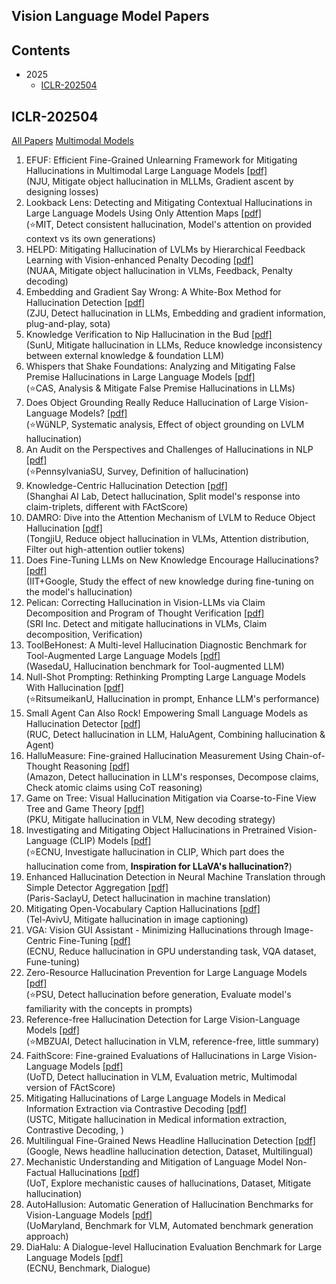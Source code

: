 ## Vision Language Model Papers

## Contents
- 2025
  - [ICLR-202504](#iclr-202504)

## ICLR-202504
[All Papers](https://iclr.cc/virtual/2025/papers.html?filter=titles&layout=mini)
[Multimodal Models](https://iclr2025.vizhub.ai/?brushed=%255B%255B179.62503051757812%252C18.363710403442383%255D%252C%255B330.3000183105469%252C234.6387176513672%255D%255D)

1.  EFUF: Efficient Fine-Grained Unlearning Framework for Mitigating Hallucinations in Multimodal Large Language Models  [[pdf]](https://aclanthology.org/2024.emnlp-main.67/)  
    (NJU, Mitigate object hallucination in MLLMs, Gradient ascent by designing losses)
2.  Lookback Lens: Detecting and Mitigating Contextual Hallucinations in Large Language Models Using Only Attention Maps  [[pdf]](https://aclanthology.org/2024.emnlp-main.84/)  
    (⭐️MIT, Detect consistent hallucination, Model's attention on provided context vs its own generations)
3.  HELPD: Mitigating Hallucination of LVLMs by Hierarchical Feedback Learning with Vision-enhanced Penalty Decoding  [[pdf]](https://aclanthology.org/2024.emnlp-main.105/)  
    (NUAA, Mitigate object hallucination in VLMs, Feedback, Penalty decoding)
4.  Embedding and Gradient Say Wrong: A White-Box Method for Hallucination Detection  [[pdf]](https://aclanthology.org/2024.emnlp-main.116/)  
    (ZJU, Detect hallucination in LLMs, Embedding and gradient information, plug-and-play, sota)
5.  Knowledge Verification to Nip Hallucination in the Bud  [[pdf]](https://aclanthology.org/2024.emnlp-main.152/)  
    (SunU, Mitigate hallucination in LLMs, Reduce knowledge inconsistency between external knowledge & foundation LLM)
6.  Whispers that Shake Foundations: Analyzing and Mitigating False Premise Hallucinations in Large Language Models  [[pdf]](https://aclanthology.org/2024.emnlp-main.155/)  
    (⭐️CAS, Analysis & Mitigate False Premise Hallucinations in LLMs)
7.  Does Object Grounding Really Reduce Hallucination of Large Vision-Language Models?  [[pdf]](https://aclanthology.org/2024.emnlp-main.159/)  
    (⭐️WüNLP, Systematic analysis, Effect of object grounding on LVLM hallucination)
8.  An Audit on the Perspectives and Challenges of Hallucinations in NLP  [[pdf]](https://aclanthology.org/2024.emnlp-main.375/)  
    (⭐️PennsylvaniaSU, Survey, Definition of hallucination)
9.  Knowledge-Centric Hallucination Detection  [[pdf]](https://aclanthology.org/2024.emnlp-main.395/)  
    (Shanghai AI Lab, Detect hallucination, Split model's response into claim-triplets, different with FActScore)
10.  DAMRO: Dive into the Attention Mechanism of LVLM to Reduce Object Hallucination  [[pdf]](https://aclanthology.org/2024.emnlp-main.439/)  
    (TongjiU, Reduce object hallucination in VLMs, Attention distribution, Filter out high-attention outlier tokens)
11.  Does Fine-Tuning LLMs on New Knowledge Encourage Hallucinations?  [[pdf]](https://aclanthology.org/2024.emnlp-main.444/)  
    (IIT+Google, Study the effect of new knowledge during fine-tuning on the model's hallucination)
12.  Pelican: Correcting Hallucination in Vision-LLMs via Claim Decomposition and Program of Thought Verification  [[pdf]](https://aclanthology.org/2024.emnlp-main.470/)  
    (SRI Inc. Detect and mitigate hallucinations in VLMs, Claim decomposition, Verification)
13.  ToolBeHonest: A Multi-level Hallucination Diagnostic Benchmark for Tool-Augmented Large Language Models  [[pdf]](https://aclanthology.org/2024.emnlp-main.637/)  
    (WasedaU, Hallucination benchmark for Tool-augmented LLM)
14.  Null-Shot Prompting: Rethinking Prompting Large Language Models With Hallucination  [[pdf]](https://aclanthology.org/2024.emnlp-main.740/)  
    (⭐️RitsumeikanU, Hallucination in prompt, Enhance LLM's performance)
15.  Small Agent Can Also Rock! Empowering Small Language Models as Hallucination Detector  [[pdf]](https://aclanthology.org/2024.emnlp-main.809/)  
    (RUC, Detect hallucination in LLM, HaluAgent, Combining hallucination & Agent)
16.  HalluMeasure: Fine-grained Hallucination Measurement Using Chain-of-Thought Reasoning  [[pdf]](https://aclanthology.org/2024.emnlp-main.837/)  
    (Amazon, Detect hallucination in LLM's responses, Decompose claims, Check atomic claims using CoT reasoning)
17.  Game on Tree: Visual Hallucination Mitigation via Coarse-to-Fine View Tree and Game Theory  [[pdf]](https://aclanthology.org/2024.emnlp-main.998/)  
    (PKU, Mitigate hallucination in VLM, New decoding strategy)
18.  Investigating and Mitigating Object Hallucinations in Pretrained Vision-Language (CLIP) Models  [[pdf]](https://aclanthology.org/2024.emnlp-main.1016/)  
    (⭐️ECNU, Investigate hallucination in CLIP, Which part does the hallucination come from,  **Inspiration for LLaVA's hallucination?**)
19.  Enhanced Hallucination Detection in Neural Machine Translation through Simple Detector Aggregation  [[pdf]](https://aclanthology.org/2024.emnlp-main.1033/)  
    (Paris-SaclayU, Detect hallucination in machine translation)
20.  Mitigating Open-Vocabulary Caption Hallucinations  [[pdf]](https://aclanthology.org/2024.emnlp-main.1263/)  
    (Tel-AvivU, Mitigate hallucination in image captioning)
21.  VGA: Vision GUI Assistant - Minimizing Hallucinations through Image-Centric Fine-Tuning  [[pdf]](https://aclanthology.org/2024.findings-emnlp.68/)  
    (ECNU, Reduce hallucination in GPU understanding task, VQA dataset, Fune-tuning)
22.  Zero-Resource Hallucination Prevention for Large Language Models  [[pdf]](https://aclanthology.org/2024.findings-emnlp.204/)  
    (⭐️PSU, Detect hallucination before generation, Evaluate model's familiarity with the concepts in prompts)
23.  Reference-free Hallucination Detection for Large Vision-Language Models  [[pdf]](https://aclanthology.org/2024.findings-emnlp.262/)  
    (⭐️MBZUAI, Detect hallucination in VLM, reference-free, little summary)
24.  FaithScore: Fine-grained Evaluations of Hallucinations in Large Vision-Language Models  [[pdf]](https://aclanthology.org/2024.findings-emnlp.290/)  
    (UoTD, Detect hallucination in VLM, Evaluation metric, Multimodal version of FActScore)
25.  Mitigating Hallucinations of Large Language Models in Medical Information Extraction via Contrastive Decoding  [[pdf]](https://aclanthology.org/2024.findings-emnlp.456/)  
    (USTC, Mitigate hallucination in Medical information extraction, Contrastive Decoding, )
26.  Multilingual Fine-Grained News Headline Hallucination Detection  [[pdf]](https://aclanthology.org/2024.findings-emnlp.461/)  
    (Google, News headline hallucination detection, Dataset, Multilingual)
27.  Mechanistic Understanding and Mitigation of Language Model Non-Factual Hallucinations  [[pdf]](https://aclanthology.org/2024.findings-emnlp.466/)  
    (UoT, Explore mechanistic causes of hallucinations, Dataset, Mitigate hallucination)
28.  AutoHallusion: Automatic Generation of Hallucination Benchmarks for Vision-Language Models  [[pdf]](https://aclanthology.org/2024.findings-emnlp.493/)  
    (UoMaryland, Benchmark for VLM, Automated benchmark generation approach)
29.  DiaHalu: A Dialogue-level Hallucination Evaluation Benchmark for Large Language Models  [[pdf]](https://aclanthology.org/2024.findings-emnlp.529/)  
    (ECNU, Benchmark, Dialogue)
<!--stackedit_data:
eyJoaXN0b3J5IjpbLTE2MDU0MTA2MTEsNDc3MDExODgxLDEyMj
Y1NTI3MzEsNTE2NTc0MjE3LDIwMzkxOTA2NSw3MjgxNDk4ODld
fQ==
-->